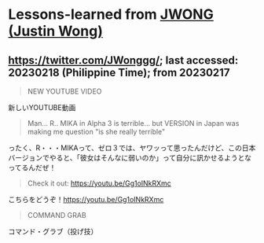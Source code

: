 # Lessons-learned from [JWONG (Justin Wong)](https://twitter.com/JWonggg?ref_src=twsrc%5Egoogle%7Ctwcamp%5Eserp%7Ctwgr%5Eauthor)

## https://twitter.com/JWonggg/; last accessed: 20230218 (Philippine Time); from 20230217

> NEW YOUTUBE VIDEO

新しいYOUTUBE動画

> Man... R.. MIKA in Alpha 3 is terrible... but VERSION in Japan was making me question "is she really terrible"

ったく、R・・・MIKAって、ゼロ３では、ヤワッって思ったんだけど、この日本バージョンでやると、「彼女はそんなに弱いのか」って自分に訊かせるようとなってるんだぜ！

> Check it out: https://youtu.be/Gg1oINkRXmc

こちらをどうぞ！https://youtu.be/Gg1oINkRXmc

> COMMAND GRAB

コマンド・グラブ（投げ技）
